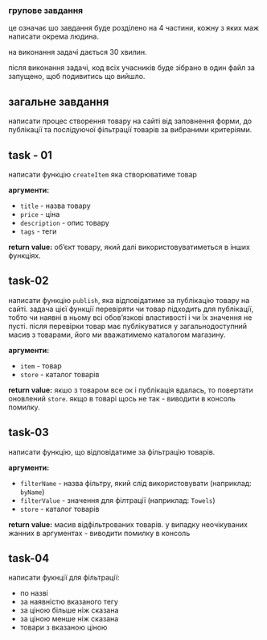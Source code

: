 ### групове завдання

це означає шо завдання буде розділено на 4 частини, кожну з яких маж написати окрема людина.

на виконання задачі дається 30 хвилин.

після виконання задачі, код всіх учасників буде зібрано в один файл за запущено, щоб подивитись що вийшло.

## загальне завдання

написати процес створення товару на сайті від заповнення форми, до публікації та послідуючої фільтрації товарів за вибраними критеріями.

## task - 01

написати функцію `createItem` яка створюватиме товар

**аргументи:**

- `title` - назва товару
- `price` - ціна
- `description` - опис товару
- `tags` - теги

**return value:** обʼєкт товару, який далі використовуватиметься в інших функціях.

## task-02

написати функцію `publish`, яка відповідатиме за публікацію товару на сайті.
задача цієї функції перевіряти чи товар підходить для публікації, тобто чи наявні в ньому всі обовʼязкові властивості і чи їх значення не пусті.
після перевірки товар має публікуватися у загальнодоступний масив з товарами, його ми вважатимемо каталогом магазину.

**аргументи:**

- `item` - товар
- `store` - каталог товарів

**return value:** якшо з товаром все ок і публікація вдалась, то повертати оновлений `store`. якщо в товарі щось не так - виводити в консоль помилку.

## task-03

написати функцію, що відповідатиме за фільтрацію товарів.

**аргументи:**

- `filterName` - назва фільтру, який слід використовувати (наприклад: `byName`)
- `filterValue` - значення для філтрації (наприклад: `Towels`)
- `store` - каталог товарів

**return value:** масив відфільтрованих товарів. у випадку неочікуваних жанних в аргументах - виводити помилку в консоль

## task-04

написати фукнції для фільтрації:

- по назві
- за наявністю вказаного тегу
- за ціною більше ніж сказана
- за ціною менше ніж сказана
- товари з вказаною ціною
